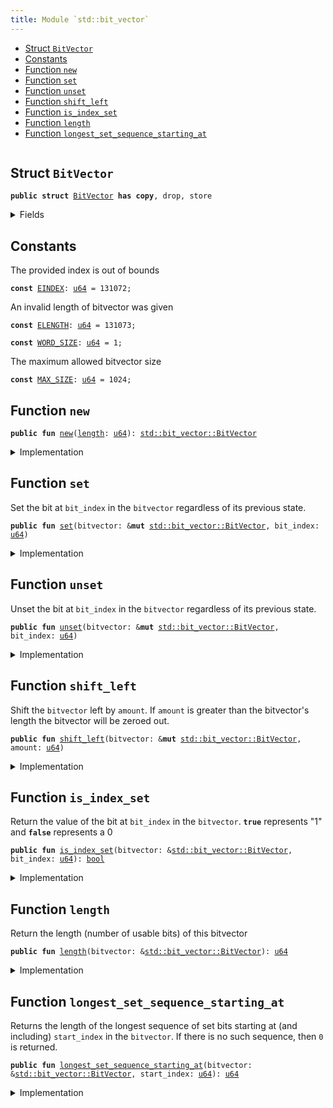 ```yaml
---
title: Module `std::bit_vector`
---
```




-  [Struct `BitVector`](#std_bit_vector_BitVector)
-  [Constants](#@Constants_0)
-  [Function `new`](#std_bit_vector_new)
-  [Function `set`](#std_bit_vector_set)
-  [Function `unset`](#std_bit_vector_unset)
-  [Function `shift_left`](#std_bit_vector_shift_left)
-  [Function `is_index_set`](#std_bit_vector_is_index_set)
-  [Function `length`](#std_bit_vector_length)
-  [Function `longest_set_sequence_starting_at`](#std_bit_vector_longest_set_sequence_starting_at)


<pre><code></code></pre>



<a name="std_bit_vector_BitVector"></a>

## Struct `BitVector`



<pre><code><b>public</b> <b>struct</b> <a href="../std/bit_vector.md#std_bit_vector_BitVector">BitVector</a> <b>has</b> <b>copy</b>, drop, store
</code></pre>



<details>
<summary>Fields</summary>


<dl>
<dt>
<code><a href="../std/bit_vector.md#std_bit_vector_length">length</a>: <a href="../std/u64.md#std_u64">u64</a></code>
</dt>
<dd>
</dd>
<dt>
<code>bit_field: <a href="../std/vector.md#std_vector">vector</a>&lt;<a href="../std/bool.md#std_bool">bool</a>&gt;</code>
</dt>
<dd>
</dd>
</dl>


</details>

<a name="@Constants_0"></a>

## Constants


<a name="std_bit_vector_EINDEX"></a>

The provided index is out of bounds


<pre><code><b>const</b> <a href="../std/bit_vector.md#std_bit_vector_EINDEX">EINDEX</a>: <a href="../std/u64.md#std_u64">u64</a> = 131072;
</code></pre>



<a name="std_bit_vector_ELENGTH"></a>

An invalid length of bitvector was given


<pre><code><b>const</b> <a href="../std/bit_vector.md#std_bit_vector_ELENGTH">ELENGTH</a>: <a href="../std/u64.md#std_u64">u64</a> = 131073;
</code></pre>



<a name="std_bit_vector_WORD_SIZE"></a>



<pre><code><b>const</b> <a href="../std/bit_vector.md#std_bit_vector_WORD_SIZE">WORD_SIZE</a>: <a href="../std/u64.md#std_u64">u64</a> = 1;
</code></pre>



<a name="std_bit_vector_MAX_SIZE"></a>

The maximum allowed bitvector size


<pre><code><b>const</b> <a href="../std/bit_vector.md#std_bit_vector_MAX_SIZE">MAX_SIZE</a>: <a href="../std/u64.md#std_u64">u64</a> = 1024;
</code></pre>



<a name="std_bit_vector_new"></a>

## Function `new`



<pre><code><b>public</b> <b>fun</b> <a href="../std/bit_vector.md#std_bit_vector_new">new</a>(<a href="../std/bit_vector.md#std_bit_vector_length">length</a>: <a href="../std/u64.md#std_u64">u64</a>): <a href="../std/bit_vector.md#std_bit_vector_BitVector">std::bit_vector::BitVector</a>
</code></pre>



<details>
<summary>Implementation</summary>


<pre><code><b>public</b> <b>fun</b> <a href="../std/bit_vector.md#std_bit_vector_new">new</a>(<a href="../std/bit_vector.md#std_bit_vector_length">length</a>: <a href="../std/u64.md#std_u64">u64</a>): <a href="../std/bit_vector.md#std_bit_vector_BitVector">BitVector</a> {
    <b>assert</b>!(<a href="../std/bit_vector.md#std_bit_vector_length">length</a> &gt; 0, <a href="../std/bit_vector.md#std_bit_vector_ELENGTH">ELENGTH</a>);
    <b>assert</b>!(<a href="../std/bit_vector.md#std_bit_vector_length">length</a> &lt; <a href="../std/bit_vector.md#std_bit_vector_MAX_SIZE">MAX_SIZE</a>, <a href="../std/bit_vector.md#std_bit_vector_ELENGTH">ELENGTH</a>);
    <b>let</b> <b>mut</b> counter = 0;
    <b>let</b> <b>mut</b> bit_field = <a href="../std/vector.md#std_vector_empty">vector::empty</a>();
    <b>while</b> (counter &lt; <a href="../std/bit_vector.md#std_bit_vector_length">length</a>) {
        bit_field.push_back(<b>false</b>);
        counter = counter + 1;
    };
    <a href="../std/bit_vector.md#std_bit_vector_BitVector">BitVector</a> {
        <a href="../std/bit_vector.md#std_bit_vector_length">length</a>,
        bit_field,
    }
}
</code></pre>



</details>

<a name="std_bit_vector_set"></a>

## Function `set`

Set the bit at <code>bit_index</code> in the <code>bitvector</code> regardless of its previous state.


<pre><code><b>public</b> <b>fun</b> <a href="../std/bit_vector.md#std_bit_vector_set">set</a>(bitvector: &<b>mut</b> <a href="../std/bit_vector.md#std_bit_vector_BitVector">std::bit_vector::BitVector</a>, bit_index: <a href="../std/u64.md#std_u64">u64</a>)
</code></pre>



<details>
<summary>Implementation</summary>


<pre><code><b>public</b> <b>fun</b> <a href="../std/bit_vector.md#std_bit_vector_set">set</a>(bitvector: &<b>mut</b> <a href="../std/bit_vector.md#std_bit_vector_BitVector">BitVector</a>, bit_index: <a href="../std/u64.md#std_u64">u64</a>) {
    <b>assert</b>!(bit_index &lt; bitvector.bit_field.<a href="../std/bit_vector.md#std_bit_vector_length">length</a>(), <a href="../std/bit_vector.md#std_bit_vector_EINDEX">EINDEX</a>);
    <b>let</b> x = &<b>mut</b> bitvector.bit_field[bit_index];
    *x = <b>true</b>;
}
</code></pre>



</details>

<a name="std_bit_vector_unset"></a>

## Function `unset`

Unset the bit at <code>bit_index</code> in the <code>bitvector</code> regardless of its previous state.


<pre><code><b>public</b> <b>fun</b> <a href="../std/bit_vector.md#std_bit_vector_unset">unset</a>(bitvector: &<b>mut</b> <a href="../std/bit_vector.md#std_bit_vector_BitVector">std::bit_vector::BitVector</a>, bit_index: <a href="../std/u64.md#std_u64">u64</a>)
</code></pre>



<details>
<summary>Implementation</summary>


<pre><code><b>public</b> <b>fun</b> <a href="../std/bit_vector.md#std_bit_vector_unset">unset</a>(bitvector: &<b>mut</b> <a href="../std/bit_vector.md#std_bit_vector_BitVector">BitVector</a>, bit_index: <a href="../std/u64.md#std_u64">u64</a>) {
    <b>assert</b>!(bit_index &lt; bitvector.bit_field.<a href="../std/bit_vector.md#std_bit_vector_length">length</a>(), <a href="../std/bit_vector.md#std_bit_vector_EINDEX">EINDEX</a>);
    <b>let</b> x = &<b>mut</b> bitvector.bit_field[bit_index];
    *x = <b>false</b>;
}
</code></pre>



</details>

<a name="std_bit_vector_shift_left"></a>

## Function `shift_left`

Shift the <code>bitvector</code> left by <code>amount</code>. If <code>amount</code> is greater than the
bitvector's length the bitvector will be zeroed out.


<pre><code><b>public</b> <b>fun</b> <a href="../std/bit_vector.md#std_bit_vector_shift_left">shift_left</a>(bitvector: &<b>mut</b> <a href="../std/bit_vector.md#std_bit_vector_BitVector">std::bit_vector::BitVector</a>, amount: <a href="../std/u64.md#std_u64">u64</a>)
</code></pre>



<details>
<summary>Implementation</summary>


<pre><code><b>public</b> <b>fun</b> <a href="../std/bit_vector.md#std_bit_vector_shift_left">shift_left</a>(bitvector: &<b>mut</b> <a href="../std/bit_vector.md#std_bit_vector_BitVector">BitVector</a>, amount: <a href="../std/u64.md#std_u64">u64</a>) {
    <b>if</b> (amount &gt;= bitvector.<a href="../std/bit_vector.md#std_bit_vector_length">length</a>) {
        <b>let</b> len = bitvector.bit_field.<a href="../std/bit_vector.md#std_bit_vector_length">length</a>();
        <b>let</b> <b>mut</b> i = 0;
        <b>while</b> (i &lt; len) {
            <b>let</b> elem = &<b>mut</b> bitvector.bit_field[i];
            *elem = <b>false</b>;
            i = i + 1;
        };
    } <b>else</b> {
        <b>let</b> <b>mut</b> i = amount;
        <b>while</b> (i &lt; bitvector.<a href="../std/bit_vector.md#std_bit_vector_length">length</a>) {
            <b>if</b> (bitvector.<a href="../std/bit_vector.md#std_bit_vector_is_index_set">is_index_set</a>(i)) bitvector.<a href="../std/bit_vector.md#std_bit_vector_set">set</a>(i - amount)
            <b>else</b> bitvector.<a href="../std/bit_vector.md#std_bit_vector_unset">unset</a>(i - amount);
            i = i + 1;
        };
        i = bitvector.<a href="../std/bit_vector.md#std_bit_vector_length">length</a> - amount;
        <b>while</b> (i &lt; bitvector.<a href="../std/bit_vector.md#std_bit_vector_length">length</a>) {
            <a href="../std/bit_vector.md#std_bit_vector_unset">unset</a>(bitvector, i);
            i = i + 1;
        };
    }
}
</code></pre>



</details>

<a name="std_bit_vector_is_index_set"></a>

## Function `is_index_set`

Return the value of the bit at <code>bit_index</code> in the <code>bitvector</code>. <code><b>true</b></code>
represents "1" and <code><b>false</b></code> represents a 0


<pre><code><b>public</b> <b>fun</b> <a href="../std/bit_vector.md#std_bit_vector_is_index_set">is_index_set</a>(bitvector: &<a href="../std/bit_vector.md#std_bit_vector_BitVector">std::bit_vector::BitVector</a>, bit_index: <a href="../std/u64.md#std_u64">u64</a>): <a href="../std/bool.md#std_bool">bool</a>
</code></pre>



<details>
<summary>Implementation</summary>


<pre><code><b>public</b> <b>fun</b> <a href="../std/bit_vector.md#std_bit_vector_is_index_set">is_index_set</a>(bitvector: &<a href="../std/bit_vector.md#std_bit_vector_BitVector">BitVector</a>, bit_index: <a href="../std/u64.md#std_u64">u64</a>): <a href="../std/bool.md#std_bool">bool</a> {
    <b>assert</b>!(bit_index &lt; bitvector.bit_field.<a href="../std/bit_vector.md#std_bit_vector_length">length</a>(), <a href="../std/bit_vector.md#std_bit_vector_EINDEX">EINDEX</a>);
    bitvector.bit_field[bit_index]
}
</code></pre>



</details>

<a name="std_bit_vector_length"></a>

## Function `length`

Return the length (number of usable bits) of this bitvector


<pre><code><b>public</b> <b>fun</b> <a href="../std/bit_vector.md#std_bit_vector_length">length</a>(bitvector: &<a href="../std/bit_vector.md#std_bit_vector_BitVector">std::bit_vector::BitVector</a>): <a href="../std/u64.md#std_u64">u64</a>
</code></pre>



<details>
<summary>Implementation</summary>


<pre><code><b>public</b> <b>fun</b> <a href="../std/bit_vector.md#std_bit_vector_length">length</a>(bitvector: &<a href="../std/bit_vector.md#std_bit_vector_BitVector">BitVector</a>): <a href="../std/u64.md#std_u64">u64</a> {
    bitvector.bit_field.<a href="../std/bit_vector.md#std_bit_vector_length">length</a>()
}
</code></pre>



</details>

<a name="std_bit_vector_longest_set_sequence_starting_at"></a>

## Function `longest_set_sequence_starting_at`

Returns the length of the longest sequence of set bits starting at (and
including) <code>start_index</code> in the <code>bitvector</code>. If there is no such
sequence, then <code>0</code> is returned.


<pre><code><b>public</b> <b>fun</b> <a href="../std/bit_vector.md#std_bit_vector_longest_set_sequence_starting_at">longest_set_sequence_starting_at</a>(bitvector: &<a href="../std/bit_vector.md#std_bit_vector_BitVector">std::bit_vector::BitVector</a>, start_index: <a href="../std/u64.md#std_u64">u64</a>): <a href="../std/u64.md#std_u64">u64</a>
</code></pre>



<details>
<summary>Implementation</summary>


<pre><code><b>public</b> <b>fun</b> <a href="../std/bit_vector.md#std_bit_vector_longest_set_sequence_starting_at">longest_set_sequence_starting_at</a>(bitvector: &<a href="../std/bit_vector.md#std_bit_vector_BitVector">BitVector</a>, start_index: <a href="../std/u64.md#std_u64">u64</a>): <a href="../std/u64.md#std_u64">u64</a> {
    <b>assert</b>!(start_index &lt; bitvector.<a href="../std/bit_vector.md#std_bit_vector_length">length</a>, <a href="../std/bit_vector.md#std_bit_vector_EINDEX">EINDEX</a>);
    <b>let</b> <b>mut</b> index = start_index;
    // Find the greatest index in the <a href="../std/vector.md#std_vector">vector</a> such that all indices less than it are <a href="../std/bit_vector.md#std_bit_vector_set">set</a>.
    <b>while</b> (index &lt; bitvector.<a href="../std/bit_vector.md#std_bit_vector_length">length</a>) {
        <b>if</b> (!bitvector.<a href="../std/bit_vector.md#std_bit_vector_is_index_set">is_index_set</a>(index)) <b>break</b>;
        index = index + 1;
    };
    index - start_index
}
</code></pre>



</details>
